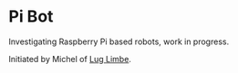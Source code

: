 # Pi Bot
Investigating Raspberry Pi based robots, work in progress.

Initiated by Michel of [Lug Limbe](https://sokolo.cronopios.org/).
